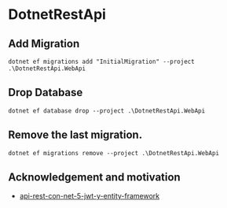 # DotnetRestApi

## Add Migration

```
dotnet ef migrations add "InitialMigration" --project .\DotnetRestApi.WebApi
```
## Drop Database

```
dotnet ef database drop --project .\DotnetRestApi.WebApi
```

## Remove the last migration.

```
dotnet ef migrations remove --project .\DotnetRestApi.WebApi
```

## Acknowledgement and motivation

- [api-rest-con-net-5-jwt-y-entity-framework](https://gitlab.com/UAI-TCTD/api-rest-con-net-5-jwt-y-entity-framework)